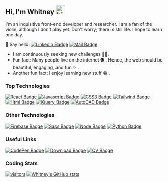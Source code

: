 ## Hi, I'm Whitney <img src="https://user-images.githubusercontent.com/1303154/88677602-1635ba80-d120-11ea-84d8-d263ba5fc3c0.gif" width="28px" alt="hi">
I'm an inquisitive front-end developer and researcher. I am a fan of the violin, although I don't play yet. Don't worry; there is still life. I hope to learn one day.

:e-mail: Say hello!
[![Linkedin Badge](https://img.shields.io/badge/-LinkedIn-000000?logo=linkedin&logoColor=0a66c2&style=flat-square)](https://www.linkedin.com/in/whitney-o-837903198/) [![Mail Badge](https://img.shields.io/badge/-Email-000000?logo=gmail&logoColor=ea4335&style=flat-square)](mailto:winniewinewriters@gmail.com)

- I am continuously seeking new challenges 🕵️‍♀️.
- Fun fact: Many people live on the internet :alien: . Hence, the web should be beautiful, engaging, and fun :sparkles: .
- Another fun fact: I enjoy learning new stuff :grin: .

### Top Technologies
[![React Badge](https://img.shields.io/badge/-React-61DBFB?style=flat-square&labelColor=black&logo=react&logoColor=61DBFB)](#) [![Javascript Badge](https://img.shields.io/badge/-Javascript-F0DB4F?style=flat-square&labelColor=black&logo=javascript&logoColor=F0DB4F)](#) [![CSS3 Badge](https://img.shields.io/badge/-CSS3-1572b6?style=flat-square&labelColor=black&logo=css3&logoColor=1572b6)](#) [![Tailwind Badge](https://img.shields.io/badge/-Tailwind%20CSS-48b0f1?style=flat-square&labelColor=black&logo=tailwind-css&logoColor=48b0f1)](#) [![Html Badge](https://img.shields.io/badge/-HTML5-e34f26?style=flat-square&labelColor=black&logo=html5&logoColor=e34f26)](#) [![jQuery Badge](https://img.shields.io/badge/-jQuery-0769ad?style=flat-square&labelColor=black&logo=jquery&logoColor=0769ad)](#) [![AutoCAD Badge](https://img.shields.io/badge/-Autodesk%20Inventor-0696d7?style=flat-square&labelColor=black&logo=autodesk&logoColor=0696d7)](#)

### Other Technologies
[![Firebase Badge](https://img.shields.io/badge/-Firebase-ffca28?style=flat-square&labelColor=black&logo=firebase&logoColor=ffca28)](#) [![Sass Badge](https://img.shields.io/badge/-Sass-cc6699?style=flat-square&labelColor=black&logo=sass&logoColor=cc6699)](#) [![Node Badge](https://img.shields.io/badge/-Node.js-339933?style=flat-square&labelColor=black&logo=nodedotjs&logoColor=339933)](#) [![Python Badge](https://img.shields.io/badge/-Python-3776ab?style=flat-square&labelColor=black&logo=python&logoColor=3776ab)](#)

### Useful Links
[![CodePen Badge](https://img.shields.io/badge/-CodePen-000000?logo=codepen&logoColor=white&style=flat-square)](https://codepen.io/somtoChukwun/) [![Download Badge](https://img.shields.io/badge/-Download%20CV-000000?logo=icloud&logoColor=white&style=flat-square)](#) [![CV Badge](https://img.shields.io/badge/Email-Say%20Hi-ea4335?style=flat-square&labelColor=black&logo=gmail&logoColor=ea4335)](mailto:winniewinewriters@gmail.com)


### Coding Stats
[![visitors](https://visitor-badge.glitch.me/badge?page_id=somtoChukwun.somtoChukwun&left_color=black&right_color=lime)]()
[![Whitney's GitHub stats](https://github-readme-stats.vercel.app/api?username=somtoChukwun&hide=contribs,prs,stars&theme=chartreuse-dark)]()

<!--START_SECTION:waka-->
<!--END_SECTION:waka-->

